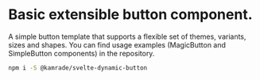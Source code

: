 # Basic extensible button component.

A simple button template that supports a flexible set of themes, variants, sizes and shapes.
You can find usage examples (MagicButton and SimpleButton components) in the repository.

```bash
npm i -S @kamrade/svelte-dynamic-button
```
